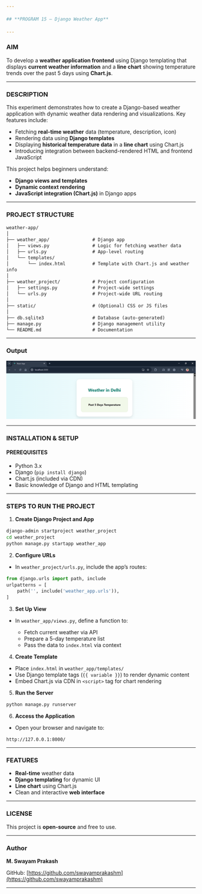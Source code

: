 ```yaml
---

## **PROGRAM 15 – Django Weather App**

---
```


### **AIM**

To develop a **weather application frontend** using Django templating that displays **current weather information** and a **line chart** showing temperature trends over the past 5 days using **Chart.js**.

---

### **DESCRIPTION**

This experiment demonstrates how to create a Django-based weather application with dynamic weather data rendering and visualizations. Key features include:

* Fetching **real-time weather** data (temperature, description, icon)
* Rendering data using **Django templates**
* Displaying **historical temperature data** in a **line chart** using Chart.js
* Introducing integration between backend-rendered HTML and frontend JavaScript

This project helps beginners understand:

* **Django views and templates**
* **Dynamic context rendering**
* **JavaScript integration (Chart.js)** in Django apps

---

### **PROJECT STRUCTURE**

```
weather-app/
│
├── weather_app/                # Django app
│   ├── views.py                # Logic for fetching weather data
│   ├── urls.py                 # App-level routing
│   └── templates/
│       └── index.html          # Template with Chart.js and weather info
│
├── weather_project/            # Project configuration
│   ├── settings.py             # Project-wide settings
│   └── urls.py                 # Project-wide URL routing
│
├── static/                     # (Optional) CSS or JS files
│
├── db.sqlite3                  # Database (auto-generated)
├── manage.py                   # Django management utility
└── README.md                   # Documentation
```

---

### **Output**

![WeatherApp](Output/Weatherapp.png)

---

### **INSTALLATION & SETUP**

#### **PREREQUISITES**

* Python 3.x
* Django (`pip install django`)
* Chart.js (included via CDN)
* Basic knowledge of Django and HTML templating

---

### **STEPS TO RUN THE PROJECT**

1. **Create Django Project and App**

```bash
django-admin startproject weather_project
cd weather_project
python manage.py startapp weather_app
```

2. **Configure URLs**

* In `weather_project/urls.py`, include the app’s routes:

```python
from django.urls import path, include
urlpatterns = [
    path('', include('weather_app.urls')),
]
```

3. **Set Up View**

* In `weather_app/views.py`, define a function to:

  * Fetch current weather via API
  * Prepare a 5-day temperature list
  * Pass the data to `index.html` via context

4. **Create Template**

* Place `index.html` in `weather_app/templates/`
* Use Django template tags (`{{ variable }}`) to render dynamic content
* Embed Chart.js via CDN in `<script>` tag for chart rendering

5. **Run the Server**

```bash
python manage.py runserver
```

6. **Access the Application**

* Open your browser and navigate to:

```
http://127.0.0.1:8000/
```

---

### **FEATURES**

* **Real-time** weather data
* **Django templating** for dynamic UI
* **Line chart** using Chart.js
* Clean and interactive **web interface**

---

### **LICENSE**

This project is **open-source** and free to use.

---

### **Author**

**M. Swayam Prakash**

GitHub: [https://github.com/swayamprakashm](https://github.com/swayamprakashm)

---